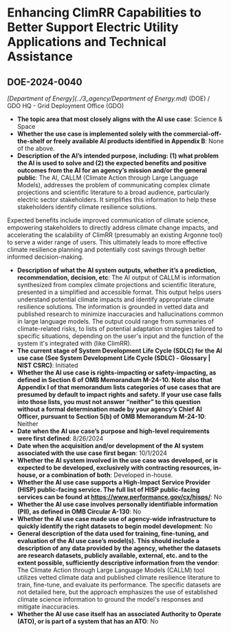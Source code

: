 # Enhancing ClimRR Capabilities to Better Support Electric Utility Applications and Technical Assistance
## DOE-2024-0040
_[Department of Energy](../3_agency/Department of Energy.md)_ (DOE) / GDO HQ -  Grid Deployment Office (GDO)


+ **The topic area that most closely aligns with the AI use case**: Science & Space
+ **Whether the use case is implemented solely with the commercial-off-the-shelf or freely available AI products identified in Appendix B**: None of the above.
+ **Description of the AI’s intended purpose, including: (1) what problem the AI is used to solve and (2) the expected benefits and positive outcomes from the AI for an agency’s mission and/or the general public**: The AI, CALLM (Climate Action through Large Language Models), addresses the problem of communicating complex climate projections and scientific literature to a broad audience, particularly electric sector stakeholders. It simplifies this information to help these stakeholders identify climate resilience solutions.

Expected benefits include improved communication of climate science, empowering stakeholders to directly address climate change impacts, and accelerating the scalability of ClimRR (presumably an existing Argonne tool) to serve a wider range of users. This ultimately leads to more effective climate resilience planning and potentially cost savings through better informed decision-making.
+ **Description of what the AI system outputs, whether it’s a prediction, recommendation, decision, etc**: The AI output of CALLM is information synthesized from complex climate projections and scientific literature, presented in a simplified and accessible format. This output helps users understand potential climate impacts and identify appropriate climate resilience solutions. The information is grounded in vetted data and published research to minimize inaccuracies and hallucinations common in large language models. The output could range from summaries of climate-related risks, to lists of potential adaptation strategies tailored to specific situations, depending on the user's input and the function of the system it's integrated with (like ClimRR).
+ **The current stage of System Development Life Cycle (SDLC) for the AI use case (See System Development Life Cycle (SDLC) - Glossary | NIST CSRC)**: Initiated
+ **Whether the AI use case is rights-impacting or safety-impacting, as defined in Section 6 of OMB Memorandum M-24-10. Note also that Appendix I of that memorandum lists categories of use cases that are presumed by default to impact rights and safety. If your use case falls into those lists, you must not answer “neither” to this question without a formal determination made by your agency’s Chief AI Officer, pursuant to Section 5(b) of OMB Memorandum M-24-10**: Neither
+ **Date when the AI use case’s purpose and high-level requirements were first defined**: 8/26/2024
+ **Date when the acquisition and/or development of the AI system associated with the use case first began**: 10/1/2024
+ **Whether the AI system involved in the use case was developed, or is expected to be developed, exclusively with contracting resources, in-house, or a combination of both**: Developed in-house.
+ **Whether the AI use case supports a High-Impact Service Provider (HISP) public-facing service. The full list of HISP public-facing services can be found at https://www.performance.gov/cx/hisps/**: No
+ **Whether the AI use case involves personally identifiable information (PII), as defined in OMB Circular A-130**: No
+ **Whether the AI use case made use of agency-wide infrastructure to quickly identify the right datasets to begin model development**: No
+ **General description of the data used for training, fine-tuning, and evaluation of the AI use case’s model(s). This should include a description of any data provided by the agency, whether the datasets are research datasets, publicly available, external, etc. and to the extent possible, sufficiently descriptive information from the vendor**: The Climate Action through Large Language Models (CALLM) tool utilizes vetted climate data and published climate resilience literature to train, fine-tune, and evaluate its performance. The specific datasets are not detailed here, but the approach emphasizes the use of established climate science information to ground the model's responses and mitigate inaccuracies.
+ **Whether the AI use case itself has an associated Authority to Operate (ATO), or is part of a system that has an ATO**: No